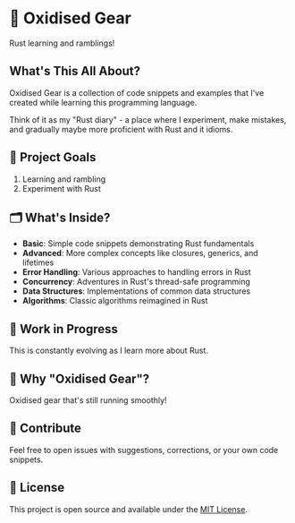 # 🦀 Oxidised Gear

Rust learning and ramblings!

## What's This All About?

Oxidised Gear is a collection of code snippets and examples that I've created while learning this programming language.

Think of it as my "Rust diary" - a place where I experiment, make mistakes, and gradually maybe more proficient with Rust and it idioms.

## 🎯 Project Goals

1. Learning and rambling
2. Experiment with Rust

## 🗂 What's Inside?

- **Basic**: Simple code snippets demonstrating Rust fundamentals
- **Advanced**: More complex concepts like closures, generics, and lifetimes
- **Error Handling**: Various approaches to handling errors in Rust
- **Concurrency**: Adventures in Rust's thread-safe programming
- **Data Structures**: Implementations of common data structures
- **Algorithms**: Classic algorithms reimagined in Rust

## 🚧 Work in Progress

This is constantly evolving as I learn more about Rust.

## 🤔 Why "Oxidised Gear"?

Oxidised gear that's still running smoothly!

## 🤝 Contribute

Feel free to open issues with suggestions, corrections, or your own code snippets.

## 📜 License

This project is open source and available under the [MIT License](LICENSE).
